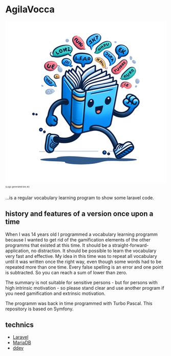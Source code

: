 # AgilaVocca
![Logo Agila Vocca](public/images/logo-full-size.webp)
<sub><sup><sub><sup>(Logo generated bei AI)</sup></sub></sub></sub>

...is a regular vocabulary learning program to show some laravel code.

## history and features of a version once upon a time

When I was 14 years old I programmed a vocabulary learning programm because I wanted to get rid of the gamification
elements of the other programms that existed at this time. It should be a straight-forward-application, no distraction.
It should be possible to learn the vocabulary very fast and effective. My idea in this time was to repeat all vocabulary
until it was written once the right way, even though some words had to be repeated more than one time.
Every false spelling is an error and one point is subtracted. So you can reach a sum of lower than zero.

The summary is not suitable for sensitive persons - but for persons with high intrinsic motivation - so please stand
clear and use another program if you need gamification and extrinsic motivation.

The programm was back in time programmed with Turbo Pascal. This repository is based on Symfony.

## technics
- [Laravel](https://laravel.com/)
- [MariaDB](https://mariadb.org/)
- [ddev](https://ddev.readthedocs.io/en/stable/)
